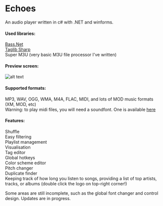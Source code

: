 # Echoes
An audio player written in c# with .NET and winforms.

#### Used libraries:

[Bass.Net](http://bass.radio42.com/) <br>
[Taglib Sharp](https://github.com/mono/taglib-sharp) <br>
Super M3U (very basic M3U file processor I've written) <br>

#### Preview screen:
![alt text](http://i.imgur.com/UPyNVzX.png)

#### Supported formats:
MP3, WAV, OGG, WMA, M4A, FLAC, MIDI, and lots of MOD music formats (XM, MOD, etc) <br>
Warning: to play midi files, you will need a soundfont. One is available [here](http://timtechsoftware.com/uploads/GeneralUser_GS_SoftSynth_v144.sf2)

#### Features:

Shuffle <br>
Easy filtering <br>
Playlist management <br>
Visualisation <br>
Tag editor <br>
Global hotkeys <br>
Color scheme editor <br>
Pitch changer <br>
Duplicate finder <br>
Keeping track of how long you listen to songs, providing a list of top artists, tracks, or albums (double click the logo on top-right corner!) <br>

Some areas are still incomplete, such as the global font changer and control design. Updates are in progress.
